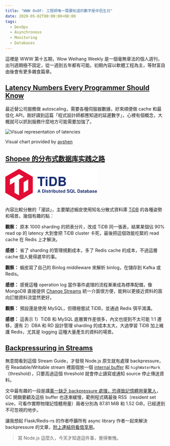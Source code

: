 ```yaml
---
title: "WWW 0x0F: 工程師唯一需要知道的數字是伴侶生日"
date: 2020-05-02T00:00:00+08:00
tags:
  - DevOps
  - Asynchronous
  - Monitoring
  - Databases
---
```


這裡是 WWW 第十五期，Wow Weihang Weekly 是一個毫無章法的個人週刊，出刊週期極不固定，從一週到五年都有可能。初期內容以軟體工程為主，等財富自由後會有更多雜食篇章。

## [Latency Numbers Every Programmer Should Know](https://gist.github.com/jboner/2841832)

最近替公司服務做 autoscaling，需要各種伺服器數據，好來順便做 cache 和最佳化 API，剛好讀到這篇「程式設計師都應知道的延遲數字」，心裡有個概念，大概就可以抓到服務什麼地方可能需要加強了。

![Visual representation of latencies](http://i.imgur.com/k0t1e.png)

Visual chart provided by [ayshen](https://gist.github.com/ayshen)

## [Shopee 的分布式数据库实践之路](https://zhuanlan.zhihu.com/p/101609527)

![](https://raw.githubusercontent.com/pingcap/tidb/master/docs/logo_with_text.png)

內容比較分散的「漫談」，主要闡述蝦皮使用知名分散式資料庫 [TiDB](https://github.com/pingcap/tidb) 的各種姿勢和場景。幾個有趣的點：

**觀察：** 原本 1000 sharding 的把表分片，改成 TiDB 同一張表，結果某個佔 90% read op 的 latency 大到會把 TiDB cluster 卡死，最後把這個效能吃緊的 read cache 在 Redis 上才解決。

**感想：** 省了 sharding 的管理規劃成本，多了 Redis cache 的成本，不過這層 cache 個人覺得遲早的事。

**觀察：** 蝦皮寫了自己的 Binlog middleware 來解析 binlog，在儲存到 Kafka 或 Redis。

**感想：** 感覺這種 operation log 當作事件處理的流程漸漸成為標準配備，像 MongoDB 直接提供 [Change Streams](https://docs.mongodb.com/manual/changeStreams/) 統一介面很方便，能夠以更接近資料的面向訂閱資料流當然更好。

**觀察：** 預設還是使用 MySQL，但積極嘗試 TiDB，並通過 Redis 弭平鴻溝。

**感想：** 這表示 1）TiDB 和 MySQL 底層實作差很多，內文也提到不太可能 1:1 遷移，還有 2）DBA 和 RD 設計管理 sharding 的成本太大，大過學習 TiDB 加上維護 Redis，尤其是 logging 這種大量產生的資料的場景。

## [Backpressuring in Streams](https://nodejs.org/en/docs/guides/backpressuring-in-streams/)

無意間看到這個 Stream Guide，才發現 Node.js 原生就有處理 backpressure，在 Readable/Writable stream 裡面個放一個 [internal buffer](https://nodejs.org/api/stream.html#stream_buffering) 和 `highWaterMark`（threshold），只要高過這個 threshold 就會停止讀寫或通知 source 停止傳送資料。

文中最有趣的一段是講[萬一缺乏 backpressure 處理，恐導致記憶體用量驚人](https://nodejs.org/en/docs/guides/backpressuring-in-streams/#excess-drag-on-garbage-collection)， GC 開銷要顧及這些 buffer 也逐漸緩慢，範例程式碼最後 RSS（resident set size，可看作實際物理記憶體用量）兩者分別為 87.81 MiB 和 1.52 GiB，已經達到不可忽視的地步。

讓我想起 Flask/Redis-rs 的作者呼籲所有 async library 作者一起來解決 backpressure 的文章，[附上連結供看倌享用](https://weihanglo.tw/posts/2020/www-0x04/#im-not-feeling-the-async-pressurehttpslucumrpocooorg202011async-pressure)。

> 寫 Node.js 這麼久，今天才知道這件事，覺得慚愧。
